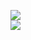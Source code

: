 [![](https://img.shields.io/badge/Made%20With-Github%20Spray-lightgrey.svg?style=for-the-badge&logo=github)](https://github.com/Annihil/github-spray#4493)  
[![](https://i.imgur.com/2DrTn0Z.gif)](https://github.com/Annihil/github-spray)